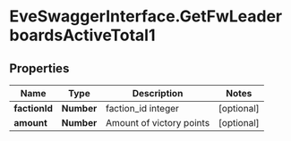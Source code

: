 # EveSwaggerInterface.GetFwLeaderboardsActiveTotal1

## Properties
Name | Type | Description | Notes
------------ | ------------- | ------------- | -------------
**factionId** | **Number** | faction_id integer | [optional] 
**amount** | **Number** | Amount of victory points | [optional] 


